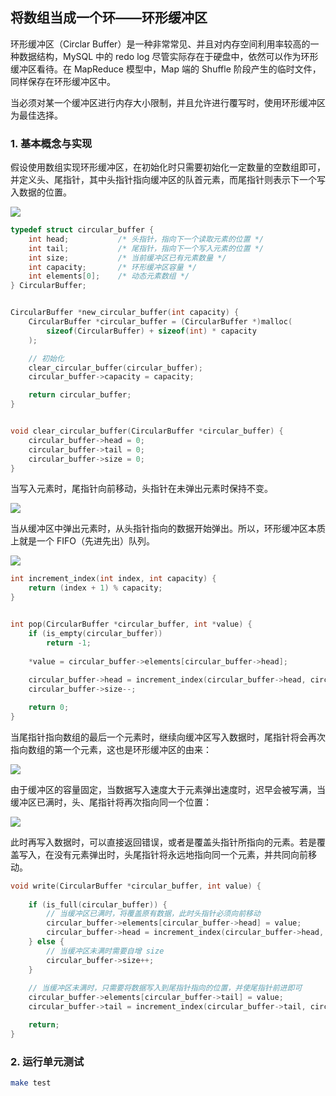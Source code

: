 
## 将数组当成一个环——环形缓冲区

环形缓冲区（Circlar Buffer）是一种非常常见、并且对内存空间利用率较高的一种数据结构，MySQL 中的 redo log 尽管实际存在于硬盘中，依然可以作为环形缓冲区看待。在 MapReduce 模型中，Map 端的 Shuffle 阶段产生的临时文件，同样保存在环形缓冲区中。

当必须对某一个缓冲区进行内存大小限制，并且允许进行覆写时，使用环形缓冲区为最佳选择。

### 1. 基本概念与实现

假设使用数组实现环形缓冲区，在初始化时只需要初始化一定数量的空数组即可，并定义头、尾指针，其中头指针指向缓冲区的队首元素，而尾指针则表示下一个写入数据的位置。

![](https://smartkeyerror.oss-cn-shenzhen.aliyuncs.com/Snorlax/data-structure/circular-buffer/init.png)

```cpp
typedef struct circular_buffer {
    int head;           /* 头指针，指向下一个读取元素的位置 */
    int tail;           /* 尾指针，指向下一个写入元素的位置 */
    int size;           /* 当前缓冲区已有元素数量 */
    int capacity;       /* 环形缓冲区容量 */
    int elements[0];    /* 动态元素数组 */
} CircularBuffer;


CircularBuffer *new_circular_buffer(int capacity) {
    CircularBuffer *circular_buffer = (CircularBuffer *)malloc(
        sizeof(CircularBuffer) + sizeof(int) * capacity
    );

    // 初始化
    clear_circular_buffer(circular_buffer);
    circular_buffer->capacity = capacity;

    return circular_buffer;
}


void clear_circular_buffer(CircularBuffer *circular_buffer) {
    circular_buffer->head = 0;
    circular_buffer->tail = 0;
    circular_buffer->size = 0;
}
```

当写入元素时，尾指针向前移动，头指针在未弹出元素时保持不变。

![](https://smartkeyerror.oss-cn-shenzhen.aliyuncs.com/Snorlax/data-structure/circular-buffer/add-item.png)

当从缓冲区中弹出元素时，从头指针指向的数据开始弹出。所以，环形缓冲区本质上就是一个 FIFO（先进先出）队列。

![](https://smartkeyerror.oss-cn-shenzhen.aliyuncs.com/Snorlax/data-structure/circular-buffer/pop-item.png)

```cpp
int increment_index(int index, int capacity) {
    return (index + 1) % capacity;
}


int pop(CircularBuffer *circular_buffer, int *value) {
    if (is_empty(circular_buffer))
        return -1;
    
    *value = circular_buffer->elements[circular_buffer->head];
    
    circular_buffer->head = increment_index(circular_buffer->head, circular_buffer->capacity);
    circular_buffer->size--;

    return 0;
}

```

当尾指针指向数组的最后一个元素时，继续向缓冲区写入数据时，尾指针将会再次指向数组的第一个元素，这也是环形缓冲区的由来：

![](https://smartkeyerror.oss-cn-shenzhen.aliyuncs.com/Snorlax/data-structure/circular-buffer/rehead.png)

由于缓冲区的容量固定，当数据写入速度大于元素弹出速度时，迟早会被写满，当缓冲区已满时，头、尾指针将再次指向同一个位置：

![](https://smartkeyerror.oss-cn-shenzhen.aliyuncs.com/Snorlax/data-structure/circular-buffer/full.png)

此时再写入数据时，可以直接返回错误，或者是覆盖头指针所指向的元素。若是覆盖写入，在没有元素弹出时，头尾指针将永远地指向同一个元素，并共同向前移动。

```cpp
void write(CircularBuffer *circular_buffer, int value) {
    
    if (is_full(circular_buffer)) {
        // 当缓冲区已满时，将覆盖原有数据，此时头指针必须向前移动
        circular_buffer->elements[circular_buffer->head] = value;
        circular_buffer->head = increment_index(circular_buffer->head, circular_buffer->capacity);        
    } else {
        // 当缓冲区未满时需要自增 size
        circular_buffer->size++;
    }
    
    // 当缓冲区未满时，只需要将数据写入到尾指针指向的位置，并使尾指针前进即可
    circular_buffer->elements[circular_buffer->tail] = value;
    circular_buffer->tail = increment_index(circular_buffer->tail, circular_buffer->capacity);

    return;
}
```

### 2. 运行单元测试

```bash
make test
```